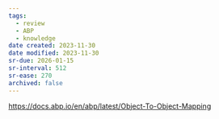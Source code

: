 ```yaml
---
tags:
  - review
  - ABP
  - knowledge
date created: 2023-11-30
date modified: 2023-11-30
sr-due: 2026-01-15
sr-interval: 512
sr-ease: 270
archived: false
---
```


https://docs.abp.io/en/abp/latest/Object-To-Object-Mapping
